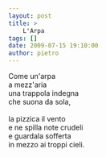 ```yaml
---
layout: post
title: >
    L'Arpa
tags: []
date: 2009-07-15 19:10:00
author: pietro
---
```

Come un'arpa<br/>a mezz'aria<br/>una trappola indegna<br/>che suona da sola,<br/><br/>la pizzica il vento<br/>e ne spilla note crudeli<br/>e guardala sofferta<br/>in mezzo ai troppi cieli.
